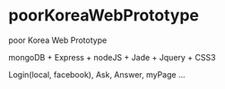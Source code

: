 # poorKoreaWebPrototype

poor Korea Web Prototype

mongoDB + Express + nodeJS + Jade + Jquery + CSS3

Login(local, facebook), Ask, Answer, myPage ...
